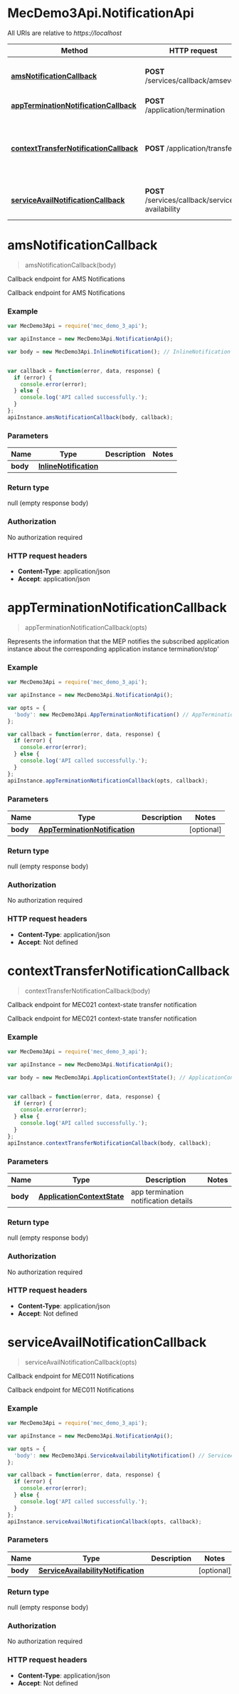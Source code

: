 # MecDemo3Api.NotificationApi

All URIs are relative to *https://localhost*

Method | HTTP request | Description
------------- | ------------- | -------------
[**amsNotificationCallback**](NotificationApi.md#amsNotificationCallback) | **POST** /services/callback/amsevent | Callback endpoint for AMS Notifications
[**appTerminationNotificationCallback**](NotificationApi.md#appTerminationNotificationCallback) | **POST** /application/termination | 
[**contextTransferNotificationCallback**](NotificationApi.md#contextTransferNotificationCallback) | **POST** /application/transfer | Callback endpoint for MEC021 context-state transfer notification
[**serviceAvailNotificationCallback**](NotificationApi.md#serviceAvailNotificationCallback) | **POST** /services/callback/service-availability | Callback endpoint for MEC011 Notifications


<a name="amsNotificationCallback"></a>
# **amsNotificationCallback**
> amsNotificationCallback(body)

Callback endpoint for AMS Notifications

Callback endpoint for AMS Notifications

### Example
```javascript
var MecDemo3Api = require('mec_demo_3_api');

var apiInstance = new MecDemo3Api.NotificationApi();

var body = new MecDemo3Api.InlineNotification(); // InlineNotification | 


var callback = function(error, data, response) {
  if (error) {
    console.error(error);
  } else {
    console.log('API called successfully.');
  }
};
apiInstance.amsNotificationCallback(body, callback);
```

### Parameters

Name | Type | Description  | Notes
------------- | ------------- | ------------- | -------------
 **body** | [**InlineNotification**](InlineNotification.md)|  | 

### Return type

null (empty response body)

### Authorization

No authorization required

### HTTP request headers

 - **Content-Type**: application/json
 - **Accept**: application/json

<a name="appTerminationNotificationCallback"></a>
# **appTerminationNotificationCallback**
> appTerminationNotificationCallback(opts)



Represents the information that the MEP notifies the subscribed application instance about the corresponding application instance termination/stop&#39;

### Example
```javascript
var MecDemo3Api = require('mec_demo_3_api');

var apiInstance = new MecDemo3Api.NotificationApi();

var opts = { 
  'body': new MecDemo3Api.AppTerminationNotification() // AppTerminationNotification | 
};

var callback = function(error, data, response) {
  if (error) {
    console.error(error);
  } else {
    console.log('API called successfully.');
  }
};
apiInstance.appTerminationNotificationCallback(opts, callback);
```

### Parameters

Name | Type | Description  | Notes
------------- | ------------- | ------------- | -------------
 **body** | [**AppTerminationNotification**](AppTerminationNotification.md)|  | [optional] 

### Return type

null (empty response body)

### Authorization

No authorization required

### HTTP request headers

 - **Content-Type**: application/json
 - **Accept**: Not defined

<a name="contextTransferNotificationCallback"></a>
# **contextTransferNotificationCallback**
> contextTransferNotificationCallback(body)

Callback endpoint for MEC021 context-state transfer notification

Callback endpoint for MEC021 context-state transfer notification

### Example
```javascript
var MecDemo3Api = require('mec_demo_3_api');

var apiInstance = new MecDemo3Api.NotificationApi();

var body = new MecDemo3Api.ApplicationContextState(); // ApplicationContextState | app termination notification details


var callback = function(error, data, response) {
  if (error) {
    console.error(error);
  } else {
    console.log('API called successfully.');
  }
};
apiInstance.contextTransferNotificationCallback(body, callback);
```

### Parameters

Name | Type | Description  | Notes
------------- | ------------- | ------------- | -------------
 **body** | [**ApplicationContextState**](ApplicationContextState.md)| app termination notification details | 

### Return type

null (empty response body)

### Authorization

No authorization required

### HTTP request headers

 - **Content-Type**: application/json
 - **Accept**: Not defined

<a name="serviceAvailNotificationCallback"></a>
# **serviceAvailNotificationCallback**
> serviceAvailNotificationCallback(opts)

Callback endpoint for MEC011 Notifications

Callback endpoint for MEC011 Notifications

### Example
```javascript
var MecDemo3Api = require('mec_demo_3_api');

var apiInstance = new MecDemo3Api.NotificationApi();

var opts = { 
  'body': new MecDemo3Api.ServiceAvailabilityNotification() // ServiceAvailabilityNotification | 
};

var callback = function(error, data, response) {
  if (error) {
    console.error(error);
  } else {
    console.log('API called successfully.');
  }
};
apiInstance.serviceAvailNotificationCallback(opts, callback);
```

### Parameters

Name | Type | Description  | Notes
------------- | ------------- | ------------- | -------------
 **body** | [**ServiceAvailabilityNotification**](ServiceAvailabilityNotification.md)|  | [optional] 

### Return type

null (empty response body)

### Authorization

No authorization required

### HTTP request headers

 - **Content-Type**: application/json
 - **Accept**: Not defined

